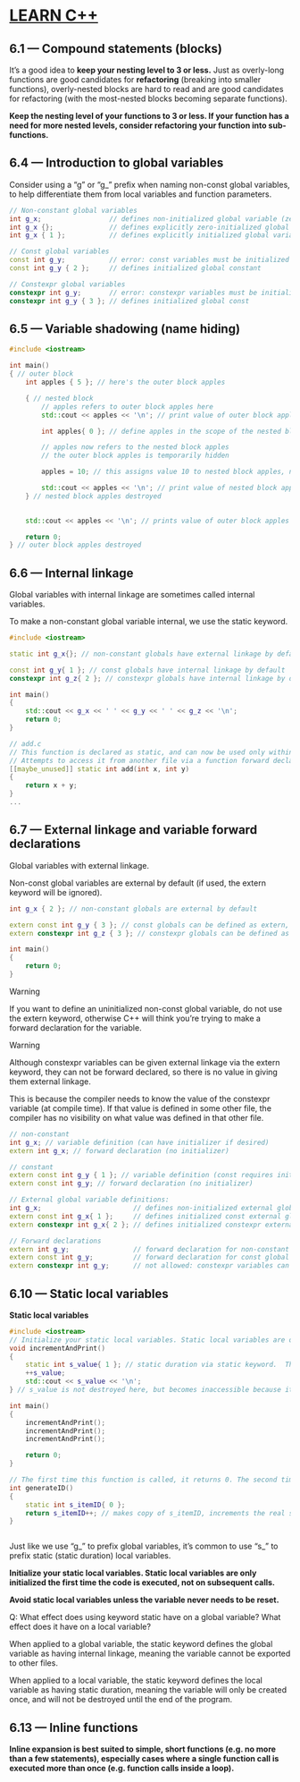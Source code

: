 # [LEARN C++](https://www.learncpp.com/)


## 6.1 — Compound statements (blocks)

It’s a good idea to **keep your nesting level to 3 or less.** Just as overly-long functions are good candidates for **refactoring** (breaking into smaller functions), overly-nested blocks are hard to read and are good candidates for refactoring (with the most-nested blocks becoming separate functions).

**Keep the nesting level of your functions to 3 or less. If your function has a need for more nested levels, consider refactoring your function into sub-functions.**

## 6.4 — Introduction to global variables
Consider using a “g” or “g_” prefix when naming non-const global variables, to help differentiate them from local variables and function parameters.
```cpp
// Non-constant global variables
int g_x;                 // defines non-initialized global variable (zero initialized by default)
int g_x {};              // defines explicitly zero-initialized global variable
int g_x { 1 };           // defines explicitly initialized global variable

// Const global variables
const int g_y;           // error: const variables must be initialized
const int g_y { 2 };     // defines initialized global constant

// Constexpr global variables
constexpr int g_y;       // error: constexpr variables must be initialized
constexpr int g_y { 3 }; // defines initialized global const
```

## 6.5 — Variable shadowing (name hiding)
```cpp
#include <iostream>

int main()
{ // outer block
    int apples { 5 }; // here's the outer block apples

    { // nested block
        // apples refers to outer block apples here
        std::cout << apples << '\n'; // print value of outer block apples 5

        int apples{ 0 }; // define apples in the scope of the nested block

        // apples now refers to the nested block apples
        // the outer block apples is temporarily hidden

        apples = 10; // this assigns value 10 to nested block apples, not outer block apples

        std::cout << apples << '\n'; // print value of nested block apples 10
    } // nested block apples destroyed

 
    std::cout << apples << '\n'; // prints value of outer block apples 5

    return 0;
} // outer block apples destroyed
```

## 6.6 — Internal linkage
Global variables with internal linkage are sometimes called internal variables.

To make a non-constant global variable internal, we use the static keyword.

```cpp
#include <iostream>

static int g_x{}; // non-constant globals have external linkage by default, but can be given internal linkage via the static keyword

const int g_y{ 1 }; // const globals have internal linkage by default
constexpr int g_z{ 2 }; // constexpr globals have internal linkage by default

int main()
{
    std::cout << g_x << ' ' << g_y << ' ' << g_z << '\n';
    return 0;
}
```
```cpp
// add.c
// This function is declared as static, and can now be used only within this file
// Attempts to access it from another file via a function forward declaration will fail
[[maybe_unused]] static int add(int x, int y)
{
    return x + y;
}
...
```

## 6.7 — External linkage and variable forward declarations

Global variables with external linkage.

Non-const global variables are external by default (if used, the extern keyword will be ignored).


```cpp
int g_x { 2 }; // non-constant globals are external by default

extern const int g_y { 3 }; // const globals can be defined as extern, making them external
extern constexpr int g_z { 3 }; // constexpr globals can be defined as extern, making them external (but this is useless, see the note in the next section)

int main()
{
    return 0;
}
```
Warning

If you want to define an uninitialized non-const global variable, do not use the extern keyword, otherwise C++ will think you’re trying to make a forward declaration for the variable.

Warning

Although constexpr variables can be given external linkage via the extern keyword, they can not be forward declared, so there is no value in giving them external linkage.

This is because the compiler needs to know the value of the constexpr variable (at compile time). If that value is defined in some other file, the compiler has no visibility on what value was defined in that other file.

```cpp
// non-constant
int g_x; // variable definition (can have initializer if desired)
extern int g_x; // forward declaration (no initializer)

// constant
extern const int g_y { 1 }; // variable definition (const requires initializers)
extern const int g_y; // forward declaration (no initializer)
```
```cpp
// External global variable definitions:
int g_x;                       // defines non-initialized external global variable (zero initialized by default)
extern const int g_x{ 1 };     // defines initialized const external global variable
extern constexpr int g_x{ 2 }; // defines initialized constexpr external global variable

// Forward declarations
extern int g_y;                // forward declaration for non-constant global variable
extern const int g_y;          // forward declaration for const global variable
extern constexpr int g_y;      // not allowed: constexpr variables can't be forward declared


```

## 6.10 — Static local variables

**Static local variables**

```cpp
#include <iostream>
// Initialize your static local variables. Static local variables are only initialized the first time the code is executed, not on subsequent calls.
void incrementAndPrint()
{
    static int s_value{ 1 }; // static duration via static keyword.  This initializer is only executed once.
    ++s_value;
    std::cout << s_value << '\n';
} // s_value is not destroyed here, but becomes inaccessible because it goes out of scope

int main()
{
    incrementAndPrint();
    incrementAndPrint();
    incrementAndPrint();

    return 0;
}
```
```cpp
// The first time this function is called, it returns 0. The second time, it returns 1. Each time it is called, it returns a number one higher than the previous time it was called. You can assign these numbers as unique IDs for your objects. Because s_itemID is a local variable, it can not be “tampered with” by other functions.
int generateID()
{
    static int s_itemID{ 0 };
    return s_itemID++; // makes copy of s_itemID, increments the real s_itemID, then returns the value in the copy
}



```

Just like we use “g_” to prefix global variables, it’s common to use “s_” to prefix static (static duration) local variables.

**Initialize your static local variables. Static local variables are only initialized the first time the code is executed, not on subsequent calls.**

**Avoid static local variables unless the variable never needs to be reset.**

Q: What effect does using keyword static have on a global variable? What effect does it have on a local variable?

When applied to a global variable, the static keyword defines the global variable as having internal linkage, meaning the variable cannot be exported to other files.

When applied to a local variable, the static keyword defines the local variable as having static duration, meaning the variable will only be created once, and will not be destroyed until the end of the program.


## 6.13 — Inline functions

**Inline expansion is best suited to simple, short functions (e.g. no more than a few statements), especially cases where a single function call is executed more than once (e.g. function calls inside a loop).**




































































